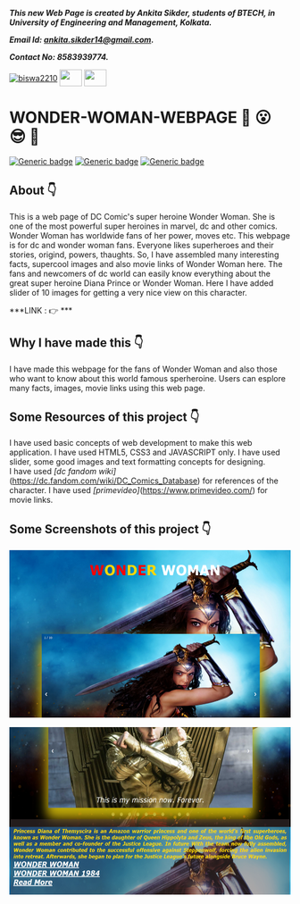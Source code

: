 ***This new Web Page is created by Ankita Sikder, students of BTECH, in University of Engineering and Management, Kolkata.***

***Email Id: ankita.sikder14@gmail.com.***

***Contact No: 8583939774.***

<p align="left">
<a href="https://www.facebook.com/ankita.sikder.104" target="blank"><img align="center" src="https://cdn.jsdelivr.net/npm/simple-icons@3.0.1/icons/facebook.svg" alt="biswa2210" height="30" width="40" /></a>
<a href="https://www.instagram.com/ankita.sikder14" target="blank"><img align="center" src="https://cdn.jsdelivr.net/npm/simple-icons@3.0.1/icons/instagram.svg" alt="" height="30" width="40" /></a>
<a href="https://github.com/ankitasikder" target="blank"><img align="center" src="https://cdn.jsdelivr.net/npm/simple-icons@3.0.1/icons/github.svg" alt="" height="30" width="40" /></a>
</p>

# WONDER-WOMAN-WEBPAGE :star_struck: :open_mouth: :sunglasses: :facepunch:

[![Generic badge](https://img.shields.io/badge/intermediate-html5-red)](https://shields.io/) [![Generic badge](https://img.shields.io/badge/intermediate-css3-green)](https://shields.io/) [![Generic badge](https://img.shields.io/badge/intermediate-javascript-yellow)](https://shields.io/)

## About :point_down:

<div align="justified">
  
This is a web page of DC Comic's super heroine Wonder Woman. She is one of the most powerful super heroines in marvel, dc and other comics. Wonder Woman has worldwide fans of her power, moves etc. This webpage is for dc and wonder woman fans. Everyone likes superheroes and their stories, origind, powers, thaughts. So, I have assembled many interesting facts, supercool images and also movie links of Wonder Woman here. The fans and newcomers of dc world can easily know everything about the great super heroine Diana Prince or Wonder Woman. Here I have added slider of 10 images for getting a very nice view on this character.

</div>

***LINK : :point_right: ***
  
## Why I have made this :point_down:

<div align="justified">

I have made this webpage for the fans of Wonder Woman and also those who want to know about this world famous sperheroine. Users can esplore many facts, images, movie links using this web page.

</div>

## Some Resources of this project :point_down:

<div align="justified">
     
I have used basic concepts of web development to make this web application. I have used HTML5, CSS3 and JAVASCRIPT only. I have used slider, some good images and text formatting concepts for designing. <br>
I have used _[dc fandom wiki]_(https://dc.fandom.com/wiki/DC_Comics_Database) for references of the character. I have used _[primevideo]_(https://www.primevideo.com/) for movie links.

</div>
     
## Some Screenshots of this project :point_down:

<div align="center">
     
<a href="w1.PNG"><img src="w1.PNG" width="900" height= "300"></a> 

<a href="w2.PNG"><img src="w2.PNG" width="900" height= "300"></a>

</div>
